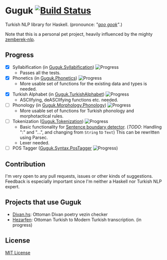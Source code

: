 Guguk [![Build Status](https://secure.travis-ci.org/joom/Guguk.svg)](http://travis-ci.org/joom/Guguk)
=====

Turkish NLP library for Haskell. (pronounce: *"[goo gook](http://forvo.com/word/guguk/#tr)"*.)

Note that this is a personal pet project, heavily influenced by the mighty [zemberek-nlp](http://github.com/ahmetaa/zemberek-nlp).

## Progress

- [x] Syllabification (in [Guguk.Syllabification](src/Guguk/Syllabification.hs)) ![Progress](http://progressed.io/bar/100)
    * Passes all the tests.
- [x] Phonetics (in [Guguk.Phonetics](src/Guguk/Phonetics.hs)) ![Progress](http://progressed.io/bar/20)
    * More usable set of functions for the existing data and types is needed.
- [x] Turkish Alphabet (in [Guguk.TurkishAlphabet](src/Guguk/TurkishAlphabet.hs)) ![Progress](http://progressed.io/bar/10)
    * ASCIIfying, deASCIIfying functions etc. needed.
- [ ] Phonology (in [Guguk.Morphology.Phonology](src/Guguk/Morphology/Phonology.hs)) ![Progress](http://progressed.io/bar/10)
    * More usable set of functions for Turkish phonology and morphotactical rules.
- [ ] Tokenization ([Guguk.Tokenization](src/Guguk/Tokenization)) ![Progress](http://progressed.io/bar/7)
    * Basic functionality for [Sentence boundary detector](src/Guguk/Tokenization/SentenceBoundary.hs). (*TODO*: Handling ":" and "...", and changing from `String` to `Text`) This can be rewritten using Parsec.
    * Lexer needed.
- [ ] POS Tagger ([Guguk.Syntax.PosTagger](src/Guguk/Syntax/PosTagger.hs) ![Progress](http://progressed.io/bar/0)) 

## Contribution

I'm very open to any pull requests, issues or other kinds of suggestions. Feedback is especially important since I'm neither a Haskell nor Turkish NLP expert.

## Projects that use Guguk

* [Divan.hs](http://github.com/joom/Divan.hs): Ottoman Divan poetry vezin checker
* [Hezarfen](http://github.com/joom/Hezarfen): Ottoman Turkish to Modern Turkish transcription. (in progress)

## License

[MIT License](http://joom.mit-license.org/)
